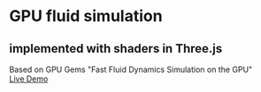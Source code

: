 # GPU fluid simulation
## implemented with shaders in Three.js
Based on GPU Gems "Fast Fluid Dynamics Simulation on the GPU"  
[Live Demo](https://xmeatballx.github.io/threejs-fluid-simulation/)